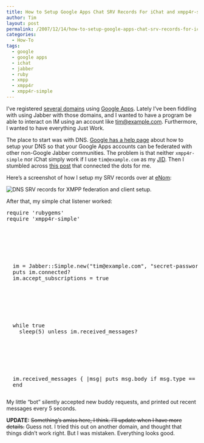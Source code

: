 ```yaml
---
title: How to Setup Google Apps Chat SRV Records For iChat and xmpp4r-simple
author: Tim
layout: post
permalink: /2007/12/14/how-to-setup-google-apps-chat-srv-records-for-ichat-and-xmpp4r-simple/
categories:
  - How-To
tags:
  - google
  - google apps
  - ichat
  - jabber
  - ruby
  - xmpp
  - xmpp4r
  - xmpp4r-simple
---
```

I&#8217;ve registered [several domains][1] using [Google Apps][2]. Lately I&#8217;ve been fiddling with using Jabber with those domains, and I wanted to have a program be able to interact on IM using an account like tim@example.com. Furthermore, I wanted to have everything Just Work.

The place to start was with DNS. [Google has a help page][3] about how to setup your DNS so that your Google Apps accounts can be federated with other non-Google Jabber communities. The problem is that neither `xmpp4r-simple` nor iChat simply work if I use `tim@example.com` as my [JID][4]. Then I stumbled across [this post][5] that connected the dots for me.

Here&#8217;s a screenshot of how I setup my SRV records over at [eNom][1]:

![DNS SRV records for XMPP federation and client setup.][6]

After that, my simple chat listener worked:

<pre class="textmate-source railscasts"><span class="source source_ruby"><span class="meta meta_require meta_require_ruby"><span class="keyword keyword_other keyword_other_special-method keyword_other_special-method_ruby">require</span> <span class="string string_quoted string_quoted_single string_quoted_single_ruby"><span class="punctuation punctuation_definition punctuation_definition_string punctuation_definition_string_begin punctuation_definition_string_begin_ruby">'</span>rubygems<span class="punctuation punctuation_definition punctuation_definition_string punctuation_definition_string_end punctuation_definition_string_end_ruby">'</span></span></span>
<span class="meta meta_require meta_require_ruby"><span class="keyword keyword_other keyword_other_special-method keyword_other_special-method_ruby">require</span> <span class="string string_quoted string_quoted_single string_quoted_single_ruby"><span class="punctuation punctuation_definition punctuation_definition_string punctuation_definition_string_begin punctuation_definition_string_begin_ruby">'</span>xmpp4r-simple<span class="punctuation punctuation_definition punctuation_definition_string punctuation_definition_string_end punctuation_definition_string_end_ruby">'</span></span></span></p>



<p>
  im <span class="keyword keyword_operator keyword_operator_assignment keyword_operator_assignment_ruby">=</span> <span class="support support_class support_class_ruby">Jabber</span><span class="punctuation punctuation_separator punctuation_separator_other punctuation_separator_other_ruby">::</span><span class="support support_class support_class_ruby">Simple</span><span class="punctuation punctuation_separator punctuation_separator_method punctuation_separator_method_ruby">.</span><span class="keyword keyword_other keyword_other_special-method keyword_other_special-method_ruby">new</span><span class="punctuation punctuation_section punctuation_section_function punctuation_section_function_ruby">(</span><span class="string string_quoted string_quoted_double string_quoted_double_ruby"><span class="punctuation punctuation_definition punctuation_definition_string punctuation_definition_string_begin punctuation_definition_string_begin_ruby">"</span>tim@example.com<span class="punctuation punctuation_definition punctuation_definition_string punctuation_definition_string_end punctuation_definition_string_end_ruby">"</span></span><span class="punctuation punctuation_separator punctuation_separator_object punctuation_separator_object_ruby">,</span> <span class="string string_quoted string_quoted_double string_quoted_double_ruby"><span class="punctuation punctuation_definition punctuation_definition_string punctuation_definition_string_begin punctuation_definition_string_begin_ruby">"</span>secret-password<span class="punctuation punctuation_definition punctuation_definition_string punctuation_definition_string_end punctuation_definition_string_end_ruby">"</span></span><span class="punctuation punctuation_section punctuation_section_function punctuation_section_function_ruby">)</span>
  puts im<span class="punctuation punctuation_separator punctuation_separator_method punctuation_separator_method_ruby">.</span>connected?
  im<span class="punctuation punctuation_separator punctuation_separator_method punctuation_separator_method_ruby">.</span>accept_subscriptions <span class="keyword keyword_operator keyword_operator_assignment keyword_operator_assignment_ruby">=</span> <span class="constant constant_language constant_language_ruby">true</span>
</p>



<p>
  <span class="keyword keyword_control keyword_control_ruby">while</span> <span class="constant constant_language constant_language_ruby">true</span>
    sleep<span class="punctuation punctuation_section punctuation_section_function punctuation_section_function_ruby">(</span><span class="constant constant_numeric constant_numeric_ruby">5</span><span class="punctuation punctuation_section punctuation_section_function punctuation_section_function_ruby">)</span> <span class="keyword keyword_control keyword_control_ruby">unless</span> im<span class="punctuation punctuation_separator punctuation_separator_method punctuation_separator_method_ruby">.</span>received_messages?
</p>



<p>
  im<span class="punctuation punctuation_separator punctuation_separator_method punctuation_separator_method_ruby">.</span>received_messages <span class="punctuation punctuation_section punctuation_section_scope punctuation_section_scope_ruby">{</span><span class="meta meta_syntax meta_syntax_ruby meta_syntax_ruby_start-block"> </span><span class="punctuation punctuation_separator punctuation_separator_variable punctuation_separator_variable_ruby">|</span><span class="variable variable_other variable_other_block variable_other_block_ruby">msg</span><span class="punctuation punctuation_separator punctuation_separator_variable punctuation_separator_variable_ruby">|</span> puts msg<span class="punctuation punctuation_separator punctuation_separator_method punctuation_separator_method_ruby">.</span>body <span class="keyword keyword_control keyword_control_ruby">if</span> msg<span class="punctuation punctuation_separator punctuation_separator_method punctuation_separator_method_ruby">.</span>type <span class="keyword keyword_operator keyword_operator_comparison keyword_operator_comparison_ruby">==</span> <span class="constant constant_other constant_other_symbol constant_other_symbol_ruby"><span class="punctuation punctuation_definition punctuation_definition_constant punctuation_definition_constant_ruby">:</span>chat</span> <span class="punctuation punctuation_section punctuation_section_scope punctuation_section_scope_ruby">}</span>
  <span class="keyword keyword_control keyword_control_ruby">end</span></span></pre>
  
</p>


<p>
  My little &#8220;bot&#8221; silently accepted new buddy requests, and printed out recent messages every 5 seconds.
</p>


<p>
  <b>UPDATE:</b> <del>Something&#8217;s amiss here, I think. I&#8217;ll update when I have more details.</del> Guess not.  I tried this out on another domain, and thought that things didn&#8217;t work right.  But I was mistaken.  Everything looks good.
</p>

 [1]: http://timshadel.com/2007/02/18/standing-up-against-the-sleaze/
 [2]: http://www.google.com/a/
 [3]: http://www.google.com/support/a/bin/answer.py?answer=60227&hl=en
 [4]: http://www.google.com/search?client=safari&rls=en-us&q=define:JID&ie=UTF-8&oe=UTF-8
 [5]: http://checksum.org/article/google_talk_for_google_apps_srv_records/
 [6]: http://timshadel.com/wp-content/uploads/2007/12/2110015204_17b478a06c_o.png
